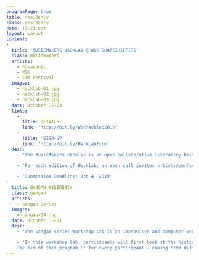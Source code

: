 ```yaml
---
programPage: true
title: residency
class: residency
date: 15-23 oct
layout: Layout
content:
-
  title: 'MUSICMAKERS HACKLAB @ WSK SHAPESHIFTERS'
  class: musicmakers
  artists:
    - Nusasonic
    - WSK
    - CTM Festival
  images:
    - hacklab-01.jpg
    - hacklab-02.jpg
    - hacklab-03.jpg
  date: October 16-23
  links:
    -
      title: DETAILS
      link: 'http://bit.ly/WSKhacklab2019'
    -
      title: 'SIGN-UP'
      link: 'http://bit.ly/HackLabForm'
  desc:
    - "The MusicMakers Hacklab is an open collaborative laboratory hosted by Peter Kirn of Create Digital Music together with a changing cast of collaborators. It is organized by CTM Festival together with various partners from the fields of culture, music, and technology such as Ableton and Native Instruments. Each MusicMakers Hacklab creates a unique platform for collaboration, knowledge exchange and inspiration, allowing practitioners from a range of disciplines to create and play, and to find new ways of exploring the current and future potentials that lie in interfacing music with technology and other fields of practice."

    - "For each edition of Hacklab, an open call invites artists/performers, scientists, developers and experimenters to submit project ideas based on a given theme. The selected Hacklab Fellows will be encouraged to collaborate as they learn and work with experienced individuals from the arts and tech sectors, and develop new concepts, systems, and objects in response to the theme. Their creations will subsequently be presented in a final public showcase, typically on the Hacklab’s closing day."
    
    - 'Submission Deadline: Oct 4, 2019'
-
  title: GANGAN RESIDENCY
  class: gangan
  artists:
    - Gangan Series
  images:
    - gangan-04.jpg
  date: October 15-21
  desc:
    - "The Gangan Series Workshop Lab is an improviser-and-composer workshop which explores the potential of graphic scores and playing in medium-to-large ensembles. Graphic scores, with its emphasis on alternative procedures, introduce many possibilities as they leave more room for the performers’ own interpretations while, despite circumventing the constraints classical notation, allowing composers to structure different sonic parameters (e.g. time, volume, pitch, instrumentation, sonority, etc."

    - "In this workshop lab, participants will first look at the history of graphic notation before discussing current developments in the practice. Over the course of a week, participants will develop and work on their own strategies and systems that will culminate in a collaboratively-composed graphic score to be performed by selected festival musicians.
    The aim of this program is for every participant — coming from different backgrounds and of varying degrees of musical skill and experience — to individually harness and channel their own heady concepts into the final score."
---
```

